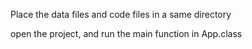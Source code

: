 Place the data files and code files in a same directory

open the project, and run the main function in App.class
